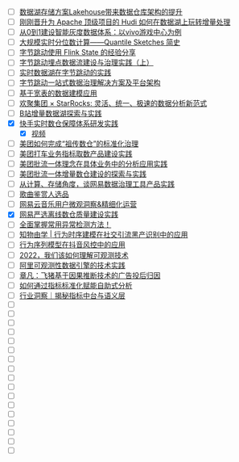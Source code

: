 - [ ] [数据湖存储方案Lakehouse带来数据仓库架构的提升](https://mp.weixin.qq.com/s/pT2X1vj8FyP3iVuxtJQU7A)
- [ ] [刚刚晋升为 Apache 顶级项目的 Hudi 如何在数据湖上玩转增量处理](https://mp.weixin.qq.com/s/5aQV_rcLZNOaeWn9w4RRbA)
- [ ] [从0到1建设智能灰度数据体系：以vivo游戏中心为例](https://mp.weixin.qq.com/s/g5pC3t3jQpgBNw4vQo4BvA)
- [ ] [大规模实时分位数计算——Quantile Sketches 简史](https://mp.weixin.qq.com/s/v92FulCKDUn3y1qazgl-7Q)
- [ ] [字节跳动使用 Flink State 的经验分享](https://mp.weixin.qq.com/s/ApxBikjOOXotw-QA8mjnig)
- [ ] [字节跳动埋点数据流建设与治理实践（上）](https://mp.weixin.qq.com/s/oB2kSb_EXblBKpatiWKRig)
- [ ] [实时数据湖在字节跳动的实践](https://mp.weixin.qq.com/s/CgNQfAHrvgY7JPc4hgSwhA)
- [ ] [字节跳动一站式数据治理解决方案及平台架构](https://mp.weixin.qq.com/s/Kh4UdBaOW5grXOeuxwoWdQ)
- [ ] [基于宽表的数据建模应用](https://mp.weixin.qq.com/s/z3gXT53Hl2t5REdhlZGo9w)
- [ ] [欢聚集团 × StarRocks: 灵活、统一、极速的数据分析新范式](https://mp.weixin.qq.com/s/hNN7vPqkeR6xnC0ZUohi0Q)
- [ ] [B站增量数据湖探索与实践](https://mp.weixin.qq.com/s/pjZAjgHF-HdZNjr7LfY9JA)
- [x] [快手实时数仓保障体系研发实践](https://smartsi.blog.csdn.net/article/details/127078901)
  - [x] [视频](https://www.bilibili.com/video/BV1ou411U7KR/?p=2)
- [ ] [美团如何完成“祖传数仓”的标准化治理](https://www.bilibili.com/video/BV1iY411N76H)
- [ ] [美团打车业务指标取数产品建设实践](https://www.bilibili.com/video/av685295606/)
- [ ] [美团批流一体理念在具体业务中的分析应用实践](https://www.bilibili.com/video/BV1aY411N7JN)
- [ ] [美团批流一体增量数仓建设的探索与实践](https://www.bilibili.com/video/BV1cW4y1z7yb)
- [ ] [从计算、存储角度，谈网易数据治理工具产品实践](https://mp.weixin.qq.com/s/4WZTPaS3GFzjDfsekJeReA)
- [ ] [歌曲鉴赏人选品](https://mp.weixin.qq.com/s/DmRpRLbWTW7xWvY-NM02CQ)
- [ ] [网易云音乐用户微观洞察&精细化运营](https://mp.weixin.qq.com/s/vXQHV8_8JS3Ayg1PCsMnlg)
- [x] [网易严选离线数仓质量建设实践](https://smartsi.blog.csdn.net/article/details/129483319)
- [ ] [全面掌握常用异常检测方法！](https://mp.weixin.qq.com/s/ZRVnfzkya0fxyTnbm1SuGw)
- [ ] [知物由学 | 行为时序建模在社交引流黑产识别中的应用](https://mp.weixin.qq.com/s/7m7imgVZnUvnwdR15ddjWw)
- [ ] [行为序列模型在抖音风控中的应用](https://mp.weixin.qq.com/s/ivNpbImiWDihnXcW3AWvIA)
- [ ] [2022，我们该如何理解可观测技术](https://mp.weixin.qq.com/s/0tFwwXHblGI0SN7zzZ7nmQ)
- [ ] [阿里可观测性数据引擎的技术实践](https://mp.weixin.qq.com/s/OPpQ0H6hCTixxHaX2WVaNQ)
- [ ] [章凡：飞猪基于因果推断技术的广告投后归因](https://mp.weixin.qq.com/s/8jZ-PuA5vN02jH6LzFvXlA)
- [ ] [如何通过指标标准化赋能自助式分析](https://mp.weixin.qq.com/s/H0nZKSi8EWFw_gtXHsiMhA)
- [ ] [行业洞察｜揭秘指标中台与语义层](https://mp.weixin.qq.com/s/gIa8xZuxBjLe3LSxlD4SGA)
- [ ] []()
- [ ] []()
- [ ] []()
- [ ] []()
- [ ] []()
- [ ] []()
- [ ] []()
- [ ] []()
- [ ] []()
- [ ] []()
- [ ] []()
- [ ] []()
- [ ] []()
- [ ] []()
- [ ] []()
- [ ] []()
- [ ] []()

